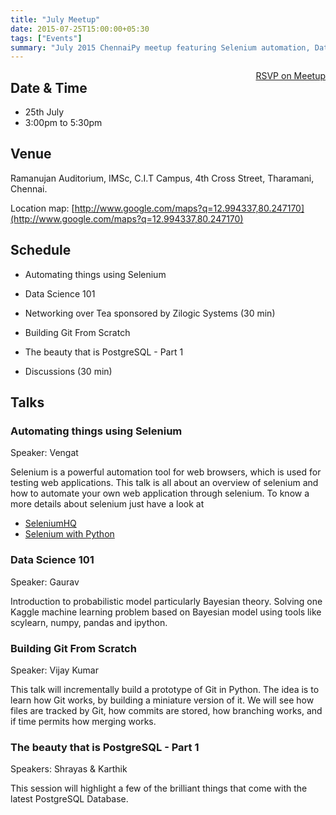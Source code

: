 ```yaml
---
title: "July Meetup"
date: 2015-07-25T15:00:00+05:30
tags: ["Events"]
summary: "July 2015 ChennaiPy meetup featuring Selenium automation, Data Science, Git internals, and PostgreSQL."
---
```


<a style="float:right;" class="pure-button"
href="http://www.meetup.com/Chennaipy/events/223800671/" target="_blank"><i class="fa
fa-check-square-o"></i> RSVP on Meetup</a>

## Date & Time
  * 25th July
  * 3:00pm to 5:30pm

## Venue
Ramanujan Auditorium, IMSc,
C.I.T Campus,
4th Cross Street,
Tharamani,
Chennai.

Location map:
[http://www.google.com/maps?q=12.994337,80.247170](http://www.google.com/maps?q=12.994337,80.247170)

## Schedule

 * Automating things using Selenium

 * Data Science 101

 * Networking over Tea sponsored by Zilogic Systems (30 min)

 * Building Git From Scratch

 * The beauty that is PostgreSQL - Part 1

 * Discussions (30 min)

## Talks

### Automating things using Selenium

Speaker: Vengat

Selenium is a powerful automation tool for web browsers, which is used for testing web applications. This talk is all about an overview of selenium and how to automate your own web application through selenium.
To know a more details about selenium just have a look at

 * [SeleniumHQ](http://www.seleniumhq.org/)
 * [Selenium with Python](https://selenium-python.readthedocs.org/index.html)

### Data Science 101

Speaker: Gaurav

Introduction to probabilistic model particularly Bayesian theory. Solving one Kaggle machine learning  problem based on Bayesian  model using tools like scylearn, numpy, pandas and ipython.

### Building Git From Scratch

Speaker: Vijay Kumar

This talk will incrementally build a prototype of Git in Python. The idea is to learn how Git works, by building a miniature version of it. We will see how files are tracked by Git, how commits are stored, how branching works, and if time permits how merging works.

### The beauty that is PostgreSQL - Part 1

Speakers: Shrayas & Karthik

This session will highlight a few of the brilliant things
that come with the latest PostgreSQL Database.




